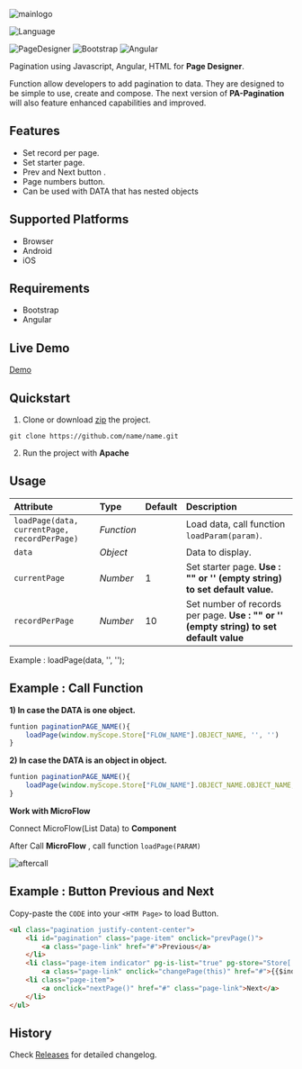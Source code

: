 ![mainlogo](https://user-images.githubusercontent.com/45651369/73010420-fb1e8100-3e44-11ea-802f-4e63d2582de3.png)

![Language](https://img.shields.io/badge/Language-JS-blue.svg)

![PageDesigner](https://img.shields.io/badge/PageDesigner-^18.0.0-blue.svg)
![Bootstrap](https://img.shields.io/badge/Bootstrap-^4.0.0-blue.svg)
![Angular](https://img.shields.io/badge/Angular-^1.5.8-blue.svg)

Pagination using Javascript, Angular, HTML for **Page Designer**. 

Function allow developers to add pagination to data.
They are designed to be simple to use, create and compose. The next version of **PA-Pagination** will also feature enhanced capabilities and improved.

## Features

- Set record per page.
- Set starter page.
- Prev and Next button .
- Page numbers button.
- Can be used with DATA that has nested objects

## Supported Platforms

- Browser
- Android
- iOS

## Requirements

- Bootstrap
- Angular


## Live Demo

[Demo](https://www.google.co.th)


## Quickstart

1. Clone or download [zip](https://github.com/N04A/pa-pagination/archive/master.zip) the project.
```
git clone https://github.com/name/name.git
```

2. Run the project with **Apache**

## Usage

Attribute		                                   | Type	        | Default | Description
:---				                                   | :--- 			| :---      | :--- 
`loadPage(data, currentPage, recordPerPage)`	    | *Function*	|         | Load data, call function `loadParam(param)`.
`data`		                                       | *Object*		|         | Data to display.
`currentPage`		                               | *Number*		| 1       |Set starter page. **Use : "" or '' (empty string) to set default value.**
`recordPerPage`		                               | *Number*	    | 10       | Set number of records per page. **Use : "" or '' (empty string) to set default value**



Example : loadPage(data, '', '');

## Example : Call Function

**1) In case the DATA is one object.**
```js
funtion paginationPAGE_NAME(){
    loadPage(window.myScope.Store["FLOW_NAME"].OBJECT_NAME, '', '')
}
```

**2) In case the DATA is an object in object.**
```js
funtion paginationPAGE_NAME(){
    loadPage(window.myScope.Store["FLOW_NAME"].OBJECT_NAME.OBJECT_NAME, '', '')
}
```
**Work with MicroFlow**

Connect MicroFlow(List Data) to **Component**

After Call **MicroFlow** , call function `loadPage(PARAM)`

![aftercall](https://user-images.githubusercontent.com/45651369/73172462-ad9c5f80-4135-11ea-952e-8833a2eb86b1.png)

## Example : Button Previous and Next 

Copy-paste the ``CODE`` into your `<HTM Page>` to load Button.

```html
<ul class="pagination justify-content-center">
    <li id="pagination" class="page-item" onclick="prevPage()">
        <a class="page-link" href="#">Previous</a>
    </li>
    <li class="page-item indicator" pg-is-list="true" pg-store="Store['allButton']">
        <a class="page-link" onclick="changePage(this)" href="#">{{$index+1}}</a></li>
    <li class="page-item">
        <a onclick="nextPage()" href="#" class="page-link">Next</a>
    </li>
</ul>
```

## History

Check [Releases]() for detailed changelog.


